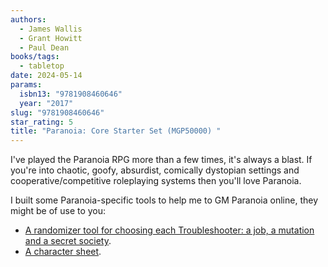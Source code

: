 ```yaml
---
authors:
  - James Wallis
  - Grant Howitt
  - Paul Dean
books/tags:
  - tabletop
date: 2024-05-14
params:
  isbn13: "9781908460646"
  year: "2017"
slug: "9781908460646"
star_rating: 5
title: "Paranoia: Core Starter Set (MGP50000) "
---
```


I've played the Paranoia RPG more than a few times, it's always a blast. If you're into chaotic, goofy, absurdist, comically dystopian settings and cooperative/competitive roleplaying systems then you'll love Paranoia.

<!--more-->

I built some Paranoia-specific tools to help me to GM Paranoia online, they might be of use to you:

- [A randomizer tool for choosing each Troubleshooter: a job, a mutation and a secret society](/bin/paranoia/).
- [A character sheet](/decks/paranoia.html).
